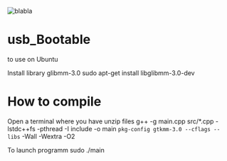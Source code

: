 ![blabla](https://user-images.githubusercontent.com/29018157/128608073-5bd0bbdf-a191-47aa-9a5e-a65d1e1a13dc.png)

# usb_Bootable
to use on Ubuntu


Install library glibmm-3.0
sudo apt-get install libglibmm-3.0-dev

# How to compile
Open a terminal where you have unzip files
g++ -g main.cpp src/*.cpp -lstdc++fs -pthread -I include -o main `pkg-config gtkmm-3.0 --cflags --libs` -Wall -Wextra -O2

To launch programm
sudo ./main
